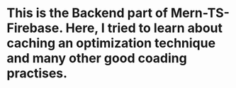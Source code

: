﻿# This is the Backend part of Mern-TS-Firebase. Here, I tried to learn about caching an optimization technique and many other good coading practises. 
